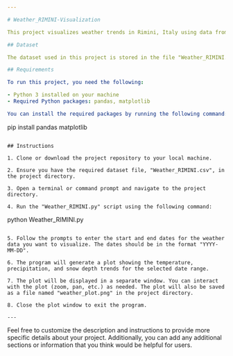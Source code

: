 ```yaml
---

# Weather_RIMINI-Visualization

This project visualizes weather trends in Rimini, Italy using data from the provided CSV file. It displays the temperature, precipitation, and snow depth over a user-defined date range.

## Dataset

The dataset used in this project is stored in the file "Weather_RIMINI.csv". It contains weather data for Rimini, including date, temperature, precipitation, and snow depth.

## Requirements

To run this project, you need the following:

- Python 3 installed on your machine
- Required Python packages: pandas, matplotlib

You can install the required packages by running the following command:

```
pip install pandas matplotlib
```

## Instructions

1. Clone or download the project repository to your local machine.

2. Ensure you have the required dataset file, "Weather_RIMINI.csv", in the project directory.

3. Open a terminal or command prompt and navigate to the project directory.

4. Run the "Weather_RIMINI.py" script using the following command:

```
python Weather_RIMINI.py
```

5. Follow the prompts to enter the start and end dates for the weather data you want to visualize. The dates should be in the format "YYYY-MM-DD".

6. The program will generate a plot showing the temperature, precipitation, and snow depth trends for the selected date range.

7. The plot will be displayed in a separate window. You can interact with the plot (zoom, pan, etc.) as needed. The plot will also be saved as a file named "weather_plot.png" in the project directory.

8. Close the plot window to exit the program.

---
```


Feel free to customize the description and instructions to provide more specific details about your project. Additionally, you can add any additional sections or information that you think would be helpful for users.
